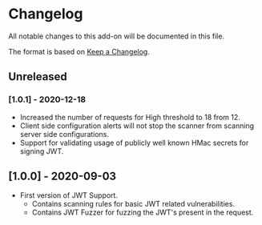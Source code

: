 # Changelog
All notable changes to this add-on will be documented in this file.

The format is based on [Keep a Changelog](https://keepachangelog.com/en/1.0.0/).

## Unreleased

### [1.0.1] - 2020-12-18
 - Increased the number of requests for High threshold to 18 from 12.
 - Client side configuration alerts will not stop the scanner from scanning server side configurations.
 - Support for validating usage of publicly well known HMac secrets for signing JWT.

## [1.0.0] - 2020-09-03
 
 - First version of JWT Support.
   - Contains scanning rules for basic JWT related vulnerabilities.
   - Contains JWT Fuzzer for fuzzing the JWT's present in the request.

